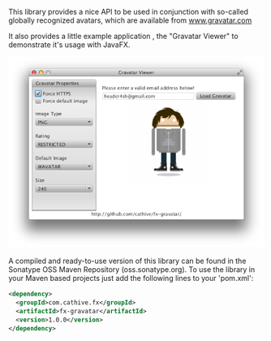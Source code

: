 This library provides a nice API to be used in conjunction with
so-called globally recognized avatars, which are available from
www.gravatar.com

It also provides a little example application , the "Gravatar Viewer"
to demonstrate it's usage with JavaFX.

![Screenshot](screenshots/gravatar-viewer.png "Gravatar Viewer App")

A compiled and ready-to-use version of this library can be found in the
Sonatype OSS Maven Repository (oss.sonatype.org). To use the library
in your Maven based projects just add the following lines to your
'pom.xml':

```xml
<dependency>
  <groupId>com.cathive.fx</groupId>
  <artifactId>fx-gravatar</artifactId>
  <version>1.0.0</version>
</dependency>
```
